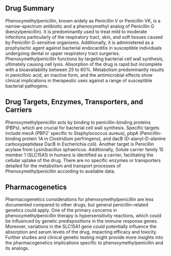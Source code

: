 ## Drug Summary
Phenoxymethylpenicillin, known widely as Penicillin V or Penicillin VK, is a narrow-spectrum antibiotic and a phenoxymethyl analog of Penicillin G (benzylpenicillin). It is predominantly used to treat mild to moderate infections particularly of the respiratory tract, skin, and soft tissues caused by Penicillin G-sensitive organisms. Additionally, it is administered as a prophylactic agent against bacterial endocarditis in susceptible individuals undergoing dental or upper respiratory tract surgeries. Phenoxymethylpenicillin functions by targeting bacterial cell wall synthesis, ultimately causing cell lysis. Absorption of the drug is rapid but incomplete with a bioavailability between 25 to 60%. Metabolism predominantly results in penicilloic acid, an inactive form, and the antimicrobial effects show clinical implications in therapeutic uses against a range of susceptible bacterial pathogens.

## Drug Targets, Enzymes, Transporters, and Carriers
Phenoxymethylpenicillin acts by binding to penicillin-binding proteins (PBPs), which are crucial for bacterial cell wall synthesis. Specific targets include mecA (PBP2' specific to Staphylococcus aureus), pbpA (Penicillin-binding protein 1A in Clostridium perfringens), and dacB (D-alanyl-D-alanine carboxypeptidase DacB in Escherichia coli). Another target is Penicillin acylase from Lysinibacillus sphaericus. Additionally, Solute carrier family 15 member 1 (SLC15A1) in humans is identified as a carrier, facilitating the cellular uptake of the drug. There are no specific enzymes or transporters detailed for the metabolism and transport processes of Phenoxymethylpenicillin according to available data.

## Pharmacogenetics
Pharmacogenetics considerations for phenoxymethylpenicillin are less documented compared to other drugs, but general penicillin-related genetics could apply. One of the primary concerns in phenoxymethylpenicillin therapy is hypersensitivity reactions, which could be influenced by genetic predispositions in the immune response genes. Moreover, variations in the SLC15A1 gene could potentially influence the absorption and serum levels of the drug, impacting efficacy and toxicity. Further studies and clinical genetic testing might provide more insights into the pharmacogenetics implications specific to phenoxymethylpenicillin and its analogs.